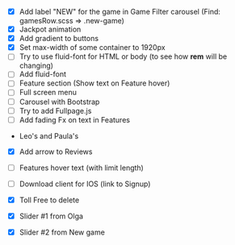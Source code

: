 - [x] Add label "NEW" for the game in Game Filter carousel (Find: gamesRow.scss => .new-game)
- [x] Jackpot animation
- [x] Add gradient to buttons
- [x]  Set max-width of some container to 1920px
- [ ] Try to use fluid-font for HTML or body (to see how **rem** will be changing)
- [ ] Add fluid-font
- [ ] Feature section (Show text on Feature hover)
- [ ] Full screen menu
- [ ] Carousel with Bootstrap
- [ ] Try to add Fullpage.js
- [ ] Add fading Fx on text in Features

- Leo's and Paula's
- [x] Add arrow to Reviews
- [ ] Features hover text (with limit length)
- [ ] Download client for IOS (link to Signup)
- [x] Toll Free to delete

- [x] Slider #1 from Olga
- [x] Slider #2 from New game
